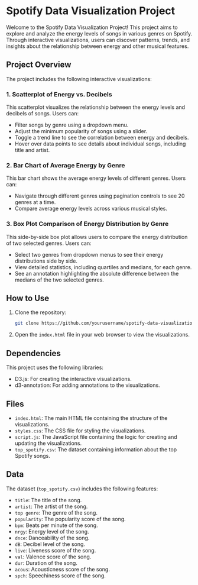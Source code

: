 # Spotify Data Visualization Project

Welcome to the Spotify Data Visualization Project! This project aims to explore and analyze the energy levels of songs in various genres on Spotify. Through interactive visualizations, users can discover patterns, trends, and insights about the relationship between energy and other musical features.

## Project Overview

The project includes the following interactive visualizations:

### 1. Scatterplot of Energy vs. Decibels
This scatterplot visualizes the relationship between the energy levels and decibels of songs. Users can:
- Filter songs by genre using a dropdown menu.
- Adjust the minimum popularity of songs using a slider.
- Toggle a trend line to see the correlation between energy and decibels.
- Hover over data points to see details about individual songs, including title and artist.

### 2. Bar Chart of Average Energy by Genre
This bar chart shows the average energy levels of different genres. Users can:
- Navigate through different genres using pagination controls to see 20 genres at a time.
- Compare average energy levels across various musical styles.

### 3. Box Plot Comparison of Energy Distribution by Genre
This side-by-side box plot allows users to compare the energy distribution of two selected genres. Users can:
- Select two genres from dropdown menus to see their energy distributions side by side.
- View detailed statistics, including quartiles and medians, for each genre.
- See an annotation highlighting the absolute difference between the medians of the two selected genres.

## How to Use
1. Clone the repository:
   ```bash
   git clone https://github.com/yourusername/spotify-data-visualization.git
   ```
2. Open the `index.html` file in your web browser to view the visualizations.

## Dependencies
This project uses the following libraries:
- D3.js: For creating the interactive visualizations.
- d3-annotation: For adding annotations to the visualizations.

## Files
- `index.html`: The main HTML file containing the structure of the visualizations.
- `styles.css`: The CSS file for styling the visualizations.
- `script.js`: The JavaScript file containing the logic for creating and updating the visualizations.
- `top_spotify.csv`: The dataset containing information about the top Spotify songs.

## Data
The dataset (`top_spotify.csv`) includes the following features:
- `title`: The title of the song.
- `artist`: The artist of the song.
- `top genre`: The genre of the song.
- `popularity`: The popularity score of the song.
- `bpm`: Beats per minute of the song.
- `nrgy`: Energy level of the song.
- `dnce`: Danceability of the song.
- `dB`: Decibel level of the song.
- `live`: Liveness score of the song.
- `val`: Valence score of the song.
- `dur`: Duration of the song.
- `acous`: Acousticness score of the song.
- `spch`: Speechiness score of the song.
